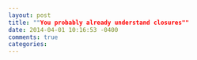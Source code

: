```yaml
---
layout: post
title: ""You probably already understand closures""
date: 2014-04-01 10:16:53 -0400
comments: true
categories: 
---
```

